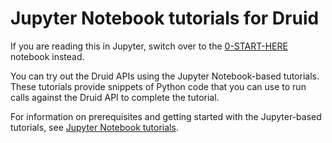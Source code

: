 # Jupyter Notebook tutorials for Druid

<!--
  ~ Licensed to the Apache Software Foundation (ASF) under one
  ~ or more contributor license agreements.  See the NOTICE file
  ~ distributed with this work for additional information
  ~ regarding copyright ownership.  The ASF licenses this file
  ~ to you under the Apache License, Version 2.0 (the
  ~ "License"); you may not use this file except in compliance
  ~ with the License.  You may obtain a copy of the License at
  ~
  ~   http://www.apache.org/licenses/LICENSE-2.0
  ~
  ~ Unless required by applicable law or agreed to in writing,
  ~ software distributed under the License is distributed on an
  ~ "AS IS" BASIS, WITHOUT WARRANTIES OR CONDITIONS OF ANY
  ~ KIND, either express or implied.  See the License for the
  ~ specific language governing permissions and limitations
  ~ under the License.
  -->

If you are reading this in Jupyter, switch over to the [0-START-HERE](0-START-HERE.ipynb)
notebook instead.

You can try out the Druid APIs using the Jupyter Notebook-based tutorials. These
tutorials provide snippets of Python code that you can use to run calls against
the Druid API to complete the tutorial.

For information on prerequisites and getting started with the Jupyter-based tutorials,
see [Jupyter Notebook tutorials](../../../docs/tutorials/tutorial-jupyter-index.md).

